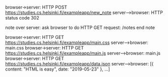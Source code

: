 browser->server: HTTP POST https://studies.cs.helsinki.fi/exampleapp/new_note
server-->browser: HTTP status code 302

note over server:
ask browser to do HTTP GET request: /notes
end note

browser->server: HTTP GET https://studies.cs.helsinki.fi/exampleapp/main.css
server-->browser: main.css
browser->server: HTTP GET https://studies.cs.helsinki.fi/exampleapp/main.js
server-->browser: main.js
browser->server: HTTP GET https://studies.cs.helsinki.fi/exampleapp/data.json
server-->browser: [{ content: "HTML is easy", date: "2019-05-23" }, ...]
